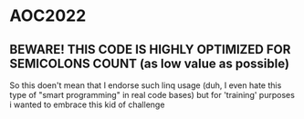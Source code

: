 # AOC2022

## BEWARE! THIS CODE IS HIGHLY OPTIMIZED FOR SEMICOLONS COUNT (as low value as possible)
So this doen't mean that I endorse such linq usage (duh, I even hate this type of "smart programming" in real code bases) but for 'training' purposes i wanted to embrace this kid of challenge 
